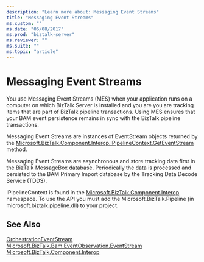 ```yaml
---
description: "Learn more about: Messaging Event Streams"
title: "Messaging Event Streams"
ms.custom: ""
ms.date: "06/08/2017"
ms.prod: "biztalk-server"
ms.reviewer: ""
ms.suite: ""
ms.topic: "article"
---
```

# Messaging Event Streams
You use Messaging Event Streams (MES) when your application runs on a computer on which BizTalk Server is installed and you are you are tracking items that are part of BizTalk pipeline transactions. Using MES ensures that your BAM event persistence remains in sync with the BizTalk pipeline transactions.  
  
 Messaging Event Streams are instances of EventStream objects returned by the [Microsoft.BizTalk.Component.Interop.IPipelineContext.GetEventStream](/dotnet/api/microsoft.biztalk.component.interop.ipipelinecontext.geteventstream) method.  
  
 Messaging Event Streams are asynchronous and store tracking data first in the BizTalk MessageBox database. Periodically the data is processed and persisted to the BAM Primary Import database by the Tracking Data Decode Service (TDDS).  
  
 IPipelineContext is found in the [Microsoft.BizTalk.Component.Interop](/dotnet/api/microsoft.biztalk.component.interop) namespace. To use the API you must add the Microsoft.BizTalk.Pipeline (in microsoft.biztalk.pipeline.dll) to your project.  
  
## See Also  
 [OrchestrationEventStream](../core/orchestrationeventstream.md)   
 [Microsoft.BizTalk.Bam.EventObservation.EventStream](/dotnet/api/microsoft.biztalk.bam.eventobservation.eventstream)   
 [Microsoft.BizTalk.Component.Interop](/dotnet/api/microsoft.biztalk.component.interop)
